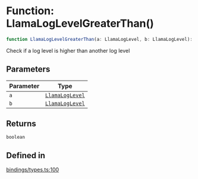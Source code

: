 # Function: LlamaLogLevelGreaterThan()

```ts
function LlamaLogLevelGreaterThan(a: LlamaLogLevel, b: LlamaLogLevel): boolean
```

Check if a log level is higher than another log level

## Parameters

| Parameter | Type |
| ------ | ------ |
| `a` | [`LlamaLogLevel`](../enumerations/LlamaLogLevel.md) |
| `b` | [`LlamaLogLevel`](../enumerations/LlamaLogLevel.md) |

## Returns

`boolean`

## Defined in

[bindings/types.ts:100](https://github.com/withcatai/node-llama-cpp/blob/6405ee945e792651123189aae2612212095765b6/src/bindings/types.ts#L100)
